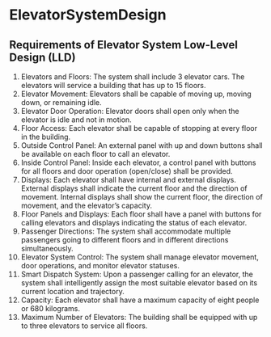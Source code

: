 # ElevatorSystemDesign

## Requirements of Elevator System Low-Level Design (LLD)
1. Elevators and Floors: The system shall include 3 elevator cars. The elevators will service a building that has up to 15 floors.
2. Elevator Movement: Elevators shall be capable of moving up, moving down, or remaining idle.
3. Elevator Door Operation: Elevator doors shall open only when the elevator is idle and not in motion.
4. Floor Access: Each elevator shall be capable of stopping at every floor in the building.
5. Outside Control Panel: An external panel with up and down buttons shall be available on each floor to call an elevator.
6. Inside Control Panel: Inside each elevator, a control panel with buttons for all floors and door operation (open/close) shall be provided.
7. Displays: Each elevator shall have internal and external displays. External displays shall indicate the current floor and the direction of movement. Internal displays shall show the current floor, the direction of movement, and the elevator’s capacity.
8. Floor Panels and Displays: Each floor shall have a panel with buttons for calling elevators and displays indicating the status of each elevator.
9. Passenger Directions: The system shall accommodate multiple passengers going to different floors and in different directions simultaneously.
10. Elevator System Control: The system shall manage elevator movement, door operations, and monitor elevator statuses.
11. Smart Dispatch System: Upon a passenger calling for an elevator, the system shall intelligently assign the most suitable elevator based on its current location and trajectory.
12. Capacity: Each elevator shall have a maximum capacity of eight people or 680 kilograms.
13. Maximum Number of Elevators: The building shall be equipped with up to three elevators to service all floors.
